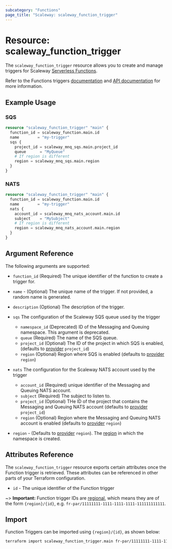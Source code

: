 ```yaml
---
subcategory: "Functions"
page_title: "Scaleway: scaleway_function_trigger"
---
```


# Resource: scaleway_function_trigger

The `scaleway_function_trigger` resource allows you to create and manage triggers for Scaleway [Serverless Functions](https://www.scaleway.com/en/docs/serverless/functions/).

Refer to the Functions triggers [documentation](https://www.scaleway.com/en/docs/serverless/functions/how-to/add-trigger-to-a-function/) and [API documentation](https://www.scaleway.com/en/developers/api/serverless-functions/#path-triggers-list-all-triggers) for more information.

## Example Usage

### SQS

```terraform
resource "scaleway_function_trigger" "main" {
  function_id = scaleway_function.main.id
  name        = "my-trigger"
  sqs {
    project_id = scaleway_mnq_sqs.main.project_id
    queue      = "MyQueue"
    # If region is different
    region = scaleway_mnq_sqs.main.region
  }
}
```

### NATS

```terraform
resource "scaleway_function_trigger" "main" {
  function_id = scaleway_function.main.id
  name        = "my-trigger"
  nats {
    account_id = scaleway_mnq_nats_account.main.id
    subject    = "MySubject"
    # If region is different
    region = scaleway_mnq_nats_account.main.region
  }
}
```

## Argument Reference

The following arguments are supported:

- `function_id` (Required) The unique identifier of the function to create a trigger for.

- `name` - (Optional) The unique name of the trigger. If not provided, a random name is generated.

- `description` (Optional) The description of the trigger.

- `sqs` The configuration of the Scaleway SQS queue used by the trigger
    - `namespace_id` (Deprecated) ID of the Messaging and Queuing namespace. This argument is deprecated.
    - `queue` (Required) The name of the SQS queue.
    - `project_id` (Optional) The ID of the project in which SQS is enabled, (defaults to [provider](../index.md#project_id) `project_id`)
    - `region` (Optional) Region where SQS is enabled (defaults to [provider](../index.md#project_id) `region`)

- `nats` The configuration for the Scaleway NATS account used by the trigger
    - `account_id` (Required) unique identifier of the Messaging and Queuing NATS account.
    - `subject` (Required) The subject to listen to.
    - `project_id` (Optional) THe ID of the project that contains the Messaging and Queuing NATS account (defaults to [provider](../index.md#project_id) `project_id`)
    - `region` (Optional) Region where the Messaging and Queuing NATS account is enabled (defaults to [provider](../index.md#project_id) `region`)

- `region` - (Defaults to [provider](../index.md#region) `region`). The [region](../guides/regions_and_zones.md#regions) in which the namespace is created.

## Attributes Reference

The `scaleway_function_trigger` resource exports certain attributes once the Function trigger is retrieved. These attributes can be referenced in other parts of your Terraform configuration.

- `id` - The unique identifier of the Function trigger

~> **Important:** Function trigger IDs are [regional](../guides/regions_and_zones.md#resource-ids), which means they are of the form `{region}/{id}`, e.g. `fr-par/11111111-1111-1111-1111-111111111111`.

## Import

Function Triggers can be imported using `{region}/{id}`, as shown below:

```bash
terraform import scaleway_function_trigger.main fr-par/11111111-1111-1111-1111-111111111111
```

